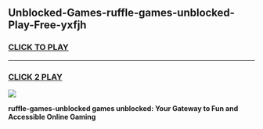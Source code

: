 
## Unblocked-Games-ruffle-games-unblocked-Play-Free-yxfjh
<h3>
<a href="https://premium76.site?title=ruffle-games-unblocked&ref=23A">CLICK TO PLAY</a></h3>
<hr>

<h3>
<a href="https://premium76.site?title=ruffle-games-unblocked&ref=23A">CLICK 2 PLAY</a>
  
</h3>

<a href="https://premium76.site?title=ruffle-games-unblocked&ref=23A"><img src="https://clearcache.store/games.png"></a>


**ruffle-games-unblocked games unblocked: Your Gateway to Fun and Accessible Online Gaming**
